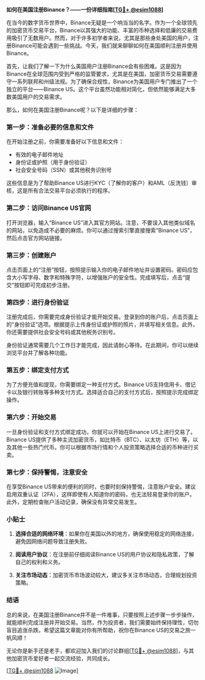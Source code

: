 **如何在美国注册Binance？——一份详细指南[[TG💪+ @esim1088](https://t.me/s/esim1088)]**

在当今的数字货币世界中，Binance无疑是一个响当当的名字。作为一个全球领先的加密货币交易平台，Binance以其强大的功能、丰富的币种选择和低廉的交易费用吸引了无数用户。然而，对于许多初学者来说，尤其是那些身处美国的用户，注册Binance可能会遇到一些挑战。今天，我们就来聊聊如何在美国顺利注册并使用Binance。

首先，让我们了解一下为什么美国用户注册Binance会有些困难。这是因为Binance在全球范围内受到严格的监管要求，尤其是在美国，加密货币交易需要遵守一系列联邦和州级法规。为了确保合规性，Binance为美国用户专门推出了一个独立的平台——Binance US。这个平台虽然功能相对简化，但依然能够满足大多数美国用户的交易需求。

那么，如何在美国注册Binance呢？以下是详细的步骤：

### **第一步：准备必要的信息和文件**

在开始注册之前，你需要准备好以下信息和文件：
- 有效的电子邮件地址
- 身份证或护照（用于身份验证）
- 社会安全号码（SSN）或其他税务识别号

这些信息是为了帮助Binance US进行KYC（了解你的客户）和AML（反洗钱）审核，这是所有合法交易平台必须执行的程序。

### **第二步：访问Binance US官网**

打开浏览器，输入“Binance US”进入其官方网站。注意，不要误入其他类似域名的网站，以免造成不必要的麻烦。你可以通过搜索引擎直接搜索“Binance US”，然后点击官方网站链接。

### **第三步：创建账户**

点击页面上的“注册”按钮，按照提示输入你的电子邮件地址并设置密码。密码应包含大小写字母、数字和特殊字符，以增强账户的安全性。完成填写后，点击“提交”按钮即可完成初步注册。

### **第四步：进行身份验证**

注册完成后，你需要完成身份验证才能开始交易。登录到你的账户后，点击页面上的“身份验证”选项。根据提示上传身份证或护照的照片，并填写相关信息。此外，你还需要提供社会安全号码或其他税务识别号。

身份验证通常需要几个工作日才能完成，因此请耐心等待。在此期间，你可以继续浏览平台并了解各种功能。

### **第五步：绑定支付方式**

为了方便充值和提现，你需要绑定一种支付方式。Binance US支持信用卡、借记卡以及银行转账等多种支付方式。选择适合自己的支付方式后，按照提示完成绑定操作。

### **第六步：开始交易**

一旦身份验证和支付方式绑定成功，你就可以开始在Binance US上进行交易了。Binance US提供了多种主流加密货币，如比特币（BTC）、以太坊（ETH）等，以及其他一些热门代币。你可以根据市场行情和个人投资策略选择合适的币种进行买卖。

### **第七步：保持警惕，注意安全**

在享受Binance US带来的便利的同时，也要时刻保持警惕，注意账户安全。建议启用双重认证（2FA），这样即使有人知道你的密码，也无法轻易登录你的账户。此外，定期检查账户活动记录，确保没有异常交易发生。

### **小贴士**

1. **选择合适的网络环境**：如果你在美国以外的地方，确保使用稳定的网络连接，避免因网络问题导致注册失败。
   
2. **阅读用户协议**：在注册前仔细阅读Binance US的用户协议和隐私政策，了解自己的权利和义务。

3. **关注市场动态**：加密货币市场波动较大，建议多关注市场动态，合理规划投资策略。

### **结语**

总的来说，在美国注册Binance并不是一件难事，只要按照上述步骤一步步操作，就能顺利完成注册并开始交易。当然，作为投资者，我们需要始终保持理性，切勿盲目追涨杀跌。希望这篇文章能对你有所帮助，祝你在Binance US的交易之旅一帆风顺！

无论你是新手还是老手，都欢迎加入我们的讨论群组[[TG💪+ @esim1088](https://t.me/s/esim1088)]，与其他加密货币爱好者一起交流经验，共同成长。

[[TG💪+ @esim1088](https://t.me/s/esim1088) ![Image](https://i.postimg.cc/4NQfJmqS/Snipaste-2025-05-13-00-14-12.png)]